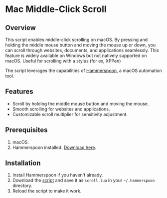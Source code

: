 # Mac Middle-Click Scroll

## Overview
This script enables middle-click scrolling on macOS. By pressing and holding the middle mouse button and moving the mouse up or down, you can scroll through websites, documents, and applications seamlessly. This feature is widely available on Windows but not natively supported on macOS. 
Useful for scrolling with a stylus (for ex, XPPen)

The script leverages the capabilities of [Hammerspoon](https://www.hammerspoon.org/), a macOS automation tool.

## Features
- Scroll by holding the middle mouse button and moving the mouse.
- Smooth scrolling for websites and applications.
- Customizable scroll multiplier for sensitivity adjustment.

## Prerequisites
1. macOS.
2. Hammerspoon installed. [Download here](https://www.hammerspoon.org/).

## Installation
1. Install Hammerspoon if you haven't already.
2. Download the [script](https://github.com/Aniruddh1210/Middle-Click-Scroll/blob/main/init.lua) and save it as `scroll.lua` in your `~/.hammerspoon` directory.
3. Reload the script to make it work.
